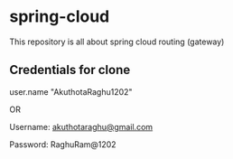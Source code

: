 # spring-cloud
This repository is all about spring cloud routing (gateway)

Credentials for clone
----------------------

user.name "AkuthotaRaghu1202"

OR

Username: akuthotaraghu@gmail.com

Password: RaghuRam@1202

